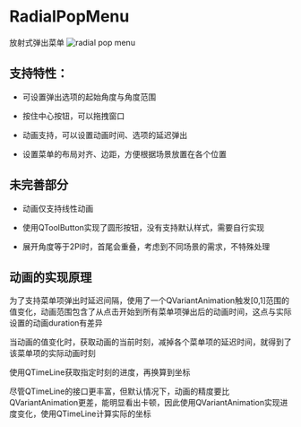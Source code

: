 # RadialPopMenu
放射式弹出菜单
![radial pop menu](https://img.picgo.net/2024/12/19/popmenua1d3da7ec1a2a8a0.gif)

## 支持特性：

* 可设置弹出选项的起始角度与角度范围

* 按住中心按钮，可以拖拽窗口

* 动画支持，可以设置动画时间、选项的延迟弹出

* 设置菜单的布局对齐、边距，方便根据场景放置在各个位置

## 未完善部分

* 动画仅支持线性动画
  
* 使用QToolButton实现了圆形按钮，没有支持默认样式，需要自行实现

* 展开角度等于2PI时，首尾会重叠，考虑到不同场景的需求，不特殊处理

## 动画的实现原理

为了支持菜单项弹出时延迟间隔，使用了一个QVariantAnimation触发[0,1]范围的值变化，动画范围包含了从点击开始到所有菜单项弹出后的动画时间，这点与实际设置的动画duration有差异

当动画的值变化时，获取动画的当前时刻，减掉各个菜单项的延迟时间，就得到了该菜单项的实际动画时刻

使用QTimeLine获取指定时刻的进度，再换算到坐标

尽管QTimeLine的接口更丰富，但默认情况下，动画的精度要比QVariantAnimation更差，能明显看出卡顿，因此使用QVariantAnimation实现进度变化，使用QTimeLine计算实际的坐标

